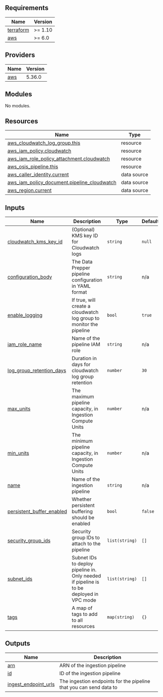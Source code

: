 ## Requirements

| Name | Version |
|------|---------|
| <a name="requirement_terraform"></a> [terraform](#requirement\_terraform) | >= 1.10 |
| <a name="requirement_aws"></a> [aws](#requirement\_aws) | >= 6.0 |

## Providers

| Name | Version |
|------|---------|
| <a name="provider_aws"></a> [aws](#provider\_aws) | 5.36.0 |

## Modules

No modules.

## Resources

| Name | Type |
|------|------|
| [aws_cloudwatch_log_group.this](https://registry.terraform.io/providers/hashicorp/aws/latest/docs/resources/cloudwatch_log_group) | resource |
| [aws_iam_policy.cloudwatch](https://registry.terraform.io/providers/hashicorp/aws/latest/docs/resources/iam_policy) | resource |
| [aws_iam_role_policy_attachment.cloudwatch](https://registry.terraform.io/providers/hashicorp/aws/latest/docs/resources/iam_role_policy_attachment) | resource |
| [aws_osis_pipeline.this](https://registry.terraform.io/providers/hashicorp/aws/latest/docs/resources/osis_pipeline) | resource |
| [aws_caller_identity.current](https://registry.terraform.io/providers/hashicorp/aws/latest/docs/data-sources/caller_identity) | data source |
| [aws_iam_policy_document.pipeline_cloudwatch](https://registry.terraform.io/providers/hashicorp/aws/latest/docs/data-sources/iam_policy_document) | data source |
| [aws_region.current](https://registry.terraform.io/providers/hashicorp/aws/latest/docs/data-sources/region) | data source |

## Inputs

| Name | Description | Type | Default | Required |
|------|-------------|------|---------|:--------:|
| <a name="input_cloudwatch_kms_key_id"></a> [cloudwatch\_kms\_key\_id](#input\_cloudwatch\_kms\_key\_id) | (Optional) KMS key ID for Cloudwatch logs | `string` | `null` | no |
| <a name="input_configuration_body"></a> [configuration\_body](#input\_configuration\_body) | The Data Prepper pipeline configuration in YAML format | `string` | n/a | yes |
| <a name="input_enable_logging"></a> [enable\_logging](#input\_enable\_logging) | If true, will create a cloudwatch log group to monitor the pipeline | `bool` | `true` | no |
| <a name="input_iam_role_name"></a> [iam\_role\_name](#input\_iam\_role\_name) | Name of the pipeline IAM role | `string` | n/a | yes |
| <a name="input_log_group_retention_days"></a> [log\_group\_retention\_days](#input\_log\_group\_retention\_days) | Duration in days for cloudwatch log group retention | `number` | `30` | no |
| <a name="input_max_units"></a> [max\_units](#input\_max\_units) | The maximum pipeline capacity, in Ingestion Compute Units | `number` | n/a | yes |
| <a name="input_min_units"></a> [min\_units](#input\_min\_units) | The minimum pipeline capacity, in Ingestion Compute Units | `number` | n/a | yes |
| <a name="input_name"></a> [name](#input\_name) | Name of the ingestion pipeline | `string` | n/a | yes |
| <a name="input_persistent_buffer_enabled"></a> [persistent\_buffer\_enabled](#input\_persistent\_buffer\_enabled) | Whether persistent buffering should be enabled | `bool` | `false` | no |
| <a name="input_security_group_ids"></a> [security\_group\_ids](#input\_security\_group\_ids) | Security group IDs to attach to the pipeline | `list(string)` | `[]` | no |
| <a name="input_subnet_ids"></a> [subnet\_ids](#input\_subnet\_ids) | Subnet IDs to deploy pipeline in. Only needed if pipeline is to be deployed in VPC mode | `list(string)` | `[]` | no |
| <a name="input_tags"></a> [tags](#input\_tags) | A map of tags to add to all resources | `map(string)` | `{}` | no |

## Outputs

| Name | Description |
|------|-------------|
| <a name="output_arn"></a> [arn](#output\_arn) | ARN of the ingestion pipeline |
| <a name="output_id"></a> [id](#output\_id) | ID of the ingestion pipeline |
| <a name="output_ingest_endpoint_urls"></a> [ingest\_endpoint\_urls](#output\_ingest\_endpoint\_urls) | The ingestion endpoints for the pipeline that you can send data to |
